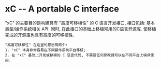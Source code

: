 xC -- A portable C interface
==

"xC" 的主要目的是构建具有 "高度可移植性" 的 C 语言开发接口, 接口包括: 基本类型/操作系统相关 API. 同时, 在此接口的基础上移植常用的C语言开源库. 使移植完成的开源库也具有高度的可移植性.

    "高度可移植性" 在这里的意思有两个:
    1. "xC" 本身非常容易在不同操作系统平台移植;
    2. 在 "xC" 基础上开发或移植的 C 语言代码, 不需要任何修改就可以在不同平台上编译使用.

